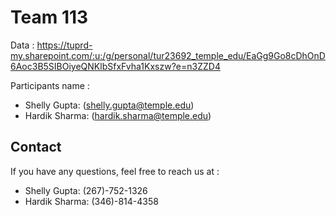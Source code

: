 
# Team 113


Data : https://tuprd-my.sharepoint.com/:u:/g/personal/tur23692_temple_edu/EaGg9Go8cDhOnD6Aoc3B5SIBOiyeQNKlbSfxFvha1Kxszw?e=n3ZZD4

Participants name :

- Shelly Gupta: (shelly.gupta@temple.edu)
- Hardik Sharma: (hardik.sharma@temple.edu)


## Contact

If you have any questions, feel free to reach us at :
- Shelly Gupta: (267)-752-1326
- Hardik Sharma: (346)-814-4358
